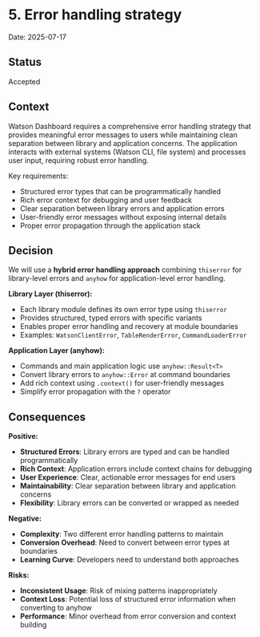 # 5. Error handling strategy

Date: 2025-07-17

## Status

Accepted

## Context

Watson Dashboard requires a comprehensive error handling strategy that provides meaningful error messages to users while maintaining clean separation between library and application concerns. The application interacts with external systems (Watson CLI, file system) and processes user input, requiring robust error handling.

Key requirements:
- Structured error types that can be programmatically handled
- Rich error context for debugging and user feedback
- Clear separation between library errors and application errors
- User-friendly error messages without exposing internal details
- Proper error propagation through the application stack

## Decision

We will use a **hybrid error handling approach** combining `thiserror` for library-level errors and `anyhow` for application-level error handling.

**Library Layer (thiserror):**
- Each library module defines its own error type using `thiserror`
- Provides structured, typed errors with specific variants
- Enables proper error handling and recovery at module boundaries
- Examples: `WatsonClientError`, `TableRenderError`, `CommandLoaderError`

**Application Layer (anyhow):**
- Commands and main application logic use `anyhow::Result<T>`
- Convert library errors to `anyhow::Error` at command boundaries
- Add rich context using `.context()` for user-friendly messages
- Simplify error propagation with the `?` operator

## Consequences

**Positive:**
- **Structured Errors**: Library errors are typed and can be handled programmatically
- **Rich Context**: Application errors include context chains for debugging
- **User Experience**: Clear, actionable error messages for end users
- **Maintainability**: Clear separation between library and application concerns
- **Flexibility**: Library errors can be converted or wrapped as needed

**Negative:**
- **Complexity**: Two different error handling patterns to maintain
- **Conversion Overhead**: Need to convert between error types at boundaries
- **Learning Curve**: Developers need to understand both approaches

**Risks:**
- **Inconsistent Usage**: Risk of mixing patterns inappropriately
- **Context Loss**: Potential loss of structured error information when converting to anyhow
- **Performance**: Minor overhead from error conversion and context building
